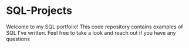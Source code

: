 # SQL-Projects
Welcome to my SQL portfolio! This code repository contains examples of SQL I've written. Feel free to take a look and reach out if you have any questions
